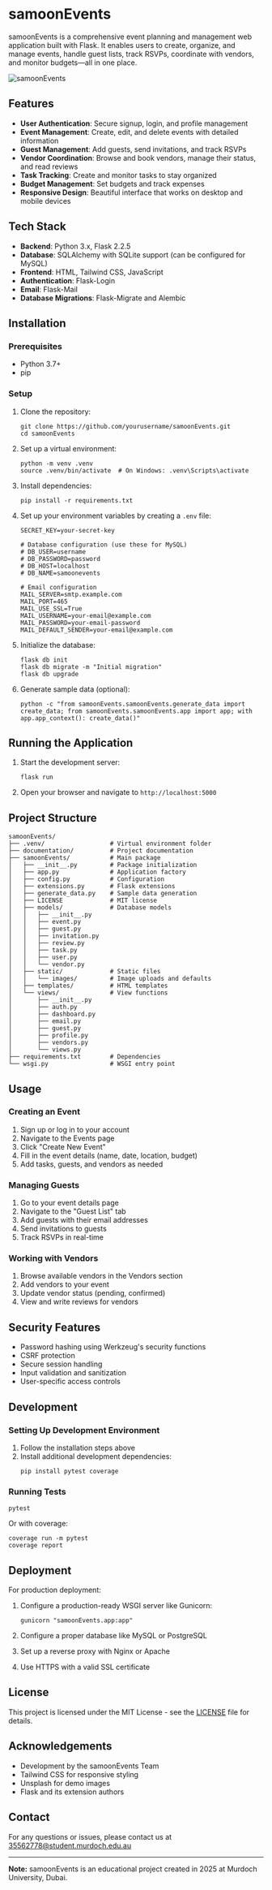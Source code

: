 # samoonEvents

samoonEvents is a comprehensive event planning and management web application built with Flask. It enables users to create, organize, and manage events, handle guest lists, track RSVPs, coordinate with vendors, and monitor budgets—all in one place.

![samoonEvents](https://images.unsplash.com/photo-1512453979798-5ea266f8880c?ixlib=rb-1.2.1&auto=format&fit=crop&w=1950&q=80)

## Features

- **User Authentication**: Secure signup, login, and profile management
- **Event Management**: Create, edit, and delete events with detailed information
- **Guest Management**: Add guests, send invitations, and track RSVPs
- **Vendor Coordination**: Browse and book vendors, manage their status, and read reviews
- **Task Tracking**: Create and monitor tasks to stay organized
- **Budget Management**: Set budgets and track expenses
- **Responsive Design**: Beautiful interface that works on desktop and mobile devices

## Tech Stack

- **Backend**: Python 3.x, Flask 2.2.5
- **Database**: SQLAlchemy with SQLite support (can be configured for MySQL)
- **Frontend**: HTML, Tailwind CSS, JavaScript
- **Authentication**: Flask-Login
- **Email**: Flask-Mail
- **Database Migrations**: Flask-Migrate and Alembic

## Installation

### Prerequisites

- Python 3.7+
- pip

### Setup

1. Clone the repository:
   ```
   git clone https://github.com/yourusername/samoonEvents.git
   cd samoonEvents
   ```

2. Set up a virtual environment:
   ```
   python -m venv .venv
   source .venv/bin/activate  # On Windows: .venv\Scripts\activate
   ```

3. Install dependencies:
   ```
   pip install -r requirements.txt
   ```

4. Set up your environment variables by creating a `.env` file:
   ```
   SECRET_KEY=your-secret-key

   # Database configuration (use these for MySQL)
   # DB_USER=username
   # DB_PASSWORD=password
   # DB_HOST=localhost
   # DB_NAME=samoonevents

   # Email configuration
   MAIL_SERVER=smtp.example.com
   MAIL_PORT=465
   MAIL_USE_SSL=True
   MAIL_USERNAME=your-email@example.com
   MAIL_PASSWORD=your-email-password
   MAIL_DEFAULT_SENDER=your-email@example.com
   ```

5. Initialize the database:
   ```
   flask db init
   flask db migrate -m "Initial migration"
   flask db upgrade
   ```

6. Generate sample data (optional):
   ```
   python -c "from samoonEvents.samoonEvents.generate_data import create_data; from samoonEvents.samoonEvents.app import app; with app.app_context(): create_data()"
   ```

## Running the Application

1. Start the development server:
   ```
   flask run
   ```

2. Open your browser and navigate to `http://localhost:5000`

## Project Structure

```
samoonEvents/
├── .venv/                  # Virtual environment folder
├── documentation/          # Project documentation
├── samoonEvents/           # Main package
│   ├── __init__.py         # Package initialization
│   ├── app.py              # Application factory
│   ├── config.py           # Configuration
│   ├── extensions.py       # Flask extensions
│   ├── generate_data.py    # Sample data generation
│   ├── LICENSE             # MIT license
│   ├── models/             # Database models
│   │   ├── __init__.py
│   │   ├── event.py
│   │   ├── guest.py
│   │   ├── invitation.py
│   │   ├── review.py
│   │   ├── task.py
│   │   ├── user.py
│   │   └── vendor.py
│   ├── static/             # Static files
│   │   └── images/         # Image uploads and defaults
│   ├── templates/          # HTML templates
│   └── views/              # View functions
│       ├── __init__.py
│       ├── auth.py
│       ├── dashboard.py
│       ├── email.py
│       ├── guest.py
│       ├── profile.py
│       ├── vendors.py
│       └── views.py
├── requirements.txt        # Dependencies
└── wsgi.py                 # WSGI entry point
```

## Usage

### Creating an Event

1. Sign up or log in to your account
2. Navigate to the Events page
3. Click "Create New Event"
4. Fill in the event details (name, date, location, budget)
5. Add tasks, guests, and vendors as needed

### Managing Guests

1. Go to your event details page
2. Navigate to the "Guest List" tab
3. Add guests with their email addresses
4. Send invitations to guests
5. Track RSVPs in real-time

### Working with Vendors

1. Browse available vendors in the Vendors section
2. Add vendors to your event
3. Update vendor status (pending, confirmed)
4. View and write reviews for vendors

## Security Features

- Password hashing using Werkzeug's security functions
- CSRF protection
- Secure session handling
- Input validation and sanitization
- User-specific access controls

## Development

### Setting Up Development Environment

1. Follow the installation steps above
2. Install additional development dependencies:
   ```
   pip install pytest coverage
   ```

### Running Tests

```
pytest
```

Or with coverage:

```
coverage run -m pytest
coverage report
```

## Deployment

For production deployment:

1. Configure a production-ready WSGI server like Gunicorn:
   ```
   gunicorn "samoonEvents.app:app"
   ```

2. Configure a proper database like MySQL or PostgreSQL

3. Set up a reverse proxy with Nginx or Apache

4. Use HTTPS with a valid SSL certificate

## License

This project is licensed under the MIT License - see the [LICENSE](samoonEvents/LICENSE) file for details.

## Acknowledgements

- Development by the samoonEvents Team
- Tailwind CSS for responsive styling
- Unsplash for demo images
- Flask and its extension authors

## Contact

For any questions or issues, please contact us at 35562778@student.murdoch.edu.au

---

**Note:** samoonEvents is an educational project created in 2025 at Murdoch University, Dubai.
